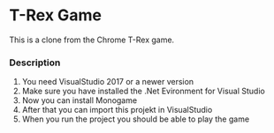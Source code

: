 # T-Rex Game

This is a clone from the Chrome T-Rex game.

### Description

1. You need VisualStudio 2017 or a newer version
2. Make sure you have installed the .Net Evironment for Visual Studio 
3. Now you can install Monogame
4. After that you can import this projekt in VisualStudio
5. When you run the project you should be able to play the game

